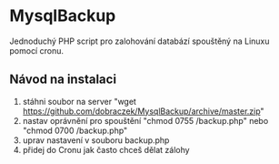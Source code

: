# MysqlBackup
Jednoduchý PHP script pro zalohování databází spouštěný na Linuxu pomocí cronu.

## Návod na instalaci

1. stáhni soubor na server "wget https://github.com/dobraczek/MysqlBackup/archive/master.zip"
2. nastav oprávnění pro spouštění "chmod 0755 /backup.php" nebo "chmod 0700 /backup.php"
3. uprav nastavení v souboru backup.php
4. přidej do Cronu jak často chceš dělat zálohy
